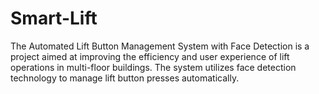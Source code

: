# Smart-Lift
The Automated Lift Button Management System with Face Detection is a project aimed at improving the efficiency and user experience of lift operations in multi-floor buildings. The system utilizes face detection technology to manage lift button presses automatically. 
